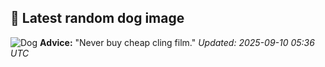 ## 🐶 Latest random dog image
![Dog](https://images.dog.ceo/breeds/hound-plott/hhh-23456.jpg)
**Advice:** "Never buy cheap cling film."
*Updated: 2025-09-10 05:36 UTC*
